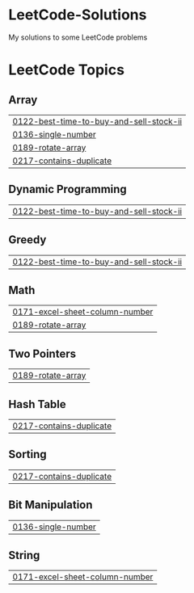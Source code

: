 # LeetCode-Solutions
My solutions to some LeetCode problems 

<!---LeetCode Topics Start-->
# LeetCode Topics
## Array
|  |
| ------- |
| [0122-best-time-to-buy-and-sell-stock-ii](https://github.com/maramKhalfaouii/LeetCode-Solutions/tree/master/0122-best-time-to-buy-and-sell-stock-ii) |
| [0136-single-number](https://github.com/maramKhalfaouii/LeetCode-Solutions/tree/master/0136-single-number) |
| [0189-rotate-array](https://github.com/maramKhalfaouii/LeetCode-Solutions/tree/master/0189-rotate-array) |
| [0217-contains-duplicate](https://github.com/maramKhalfaouii/LeetCode-Solutions/tree/master/0217-contains-duplicate) |
## Dynamic Programming
|  |
| ------- |
| [0122-best-time-to-buy-and-sell-stock-ii](https://github.com/maramKhalfaouii/LeetCode-Solutions/tree/master/0122-best-time-to-buy-and-sell-stock-ii) |
## Greedy
|  |
| ------- |
| [0122-best-time-to-buy-and-sell-stock-ii](https://github.com/maramKhalfaouii/LeetCode-Solutions/tree/master/0122-best-time-to-buy-and-sell-stock-ii) |
## Math
|  |
| ------- |
| [0171-excel-sheet-column-number](https://github.com/maramKhalfaouii/LeetCode-Solutions/tree/master/0171-excel-sheet-column-number) |
| [0189-rotate-array](https://github.com/maramKhalfaouii/LeetCode-Solutions/tree/master/0189-rotate-array) |
## Two Pointers
|  |
| ------- |
| [0189-rotate-array](https://github.com/maramKhalfaouii/LeetCode-Solutions/tree/master/0189-rotate-array) |
## Hash Table
|  |
| ------- |
| [0217-contains-duplicate](https://github.com/maramKhalfaouii/LeetCode-Solutions/tree/master/0217-contains-duplicate) |
## Sorting
|  |
| ------- |
| [0217-contains-duplicate](https://github.com/maramKhalfaouii/LeetCode-Solutions/tree/master/0217-contains-duplicate) |
## Bit Manipulation
|  |
| ------- |
| [0136-single-number](https://github.com/maramKhalfaouii/LeetCode-Solutions/tree/master/0136-single-number) |
## String
|  |
| ------- |
| [0171-excel-sheet-column-number](https://github.com/maramKhalfaouii/LeetCode-Solutions/tree/master/0171-excel-sheet-column-number) |
<!---LeetCode Topics End-->